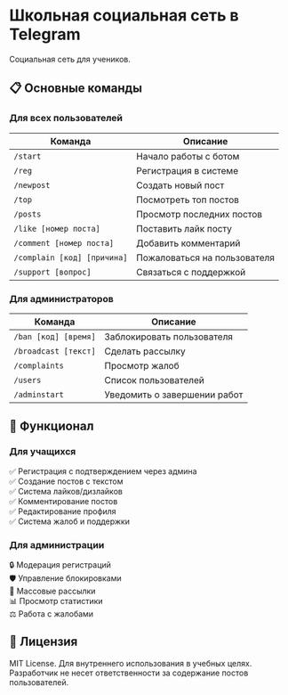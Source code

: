 # Школьная социальная сеть в Telegram

Социальная сеть для учеников.

## 📋 Основные команды

### Для всех пользователей
| Команда | Описание |
|---------|----------|
| `/start` | Начало работы с ботом |
| `/reg` | Регистрация в системе |
| `/newpost` | Создать новый пост |
| `/top` | Посмотреть топ постов |
| `/posts` | Просмотр последних постов |
| `/like [номер поста]` | Поставить лайк посту |
| `/comment [номер поста]` | Добавить комментарий |
| `/complain [код] [причина]` | Пожаловаться на пользователя |
| `/support [вопрос]` | Связаться с поддержкой |

### Для администраторов
| Команда | Описание |
|---------|----------|  
| `/ban [код] [время]` | Заблокировать пользователя |
| `/broadcast [текст]` | Сделать рассылку |
| `/complaints` | Просмотр жалоб |
| `/users` | Список пользователей |
| `/adminstart` | Уведомить о завершении работ |

## 🧩 Функционал

### Для учащихся
✅ Регистрация с подтверждением через админа  
✅ Создание постов с текстом  
✅ Система лайков/дизлайков  
✅ Комментирование постов  
✅ Редактирование профиля  
✅ Система жалоб и поддержки  

### Для администрации
🔒 Модерация регистраций  
🛡 Управление блокировками  
📢 Массовые рассылки  
📊 Просмотр статистики  
⚖ Работа с жалобами

## 📄 Лицензия

MIT License. Для внутреннего использования в учебных целях. Разработчик не несет ответственности за содержание постов пользователей.
